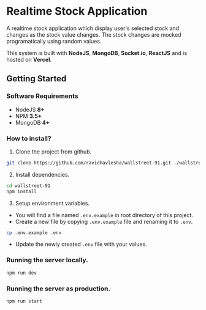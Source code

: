 # Realtime Stock Application

A realtime stock application which display user's selected stock and changes as the stock value changes.
The stock changes are mocked programatically using random values.

This system is built with **NodeJS**, **MongoDB**, **Socket.io**, **ReactJS** and is hosted on **Vercel**.

## Getting Started

### Software Requirements

-   NodeJS **8+**
-   NPM **3.5+**
-   MongoDB **4+**

### How to install?
1. Clone the project from github.
```bash
git clone https://github.com/ravidhavlesha/wallstreet-91.git ./wallstreet-91
```
2. Install dependencies.
```bash
cd wallstreet-91
npm install
```
3. Setup environment variables. 
- You will find a file named `.env.example` in root directory of this project.
- Create a new file by copying `.env.example` file and renaming it to `.env`.

 ```bash
cp .env.example .env
```
- Update the newly created `.env` file with your values.

### Running the server locally.
```bash
npm run dev
```
### Running the server as production.
```bash
npm run start
```

